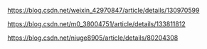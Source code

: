 https://blog.csdn.net/weixin_42970847/article/details/130970599



https://blog.csdn.net/m0_38004751/article/details/133811812

https://blog.csdn.net/niuge8905/article/details/80204308

